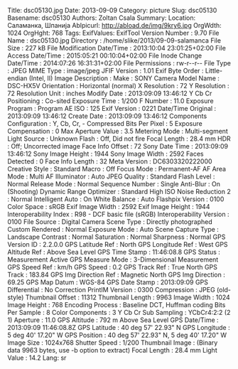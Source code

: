 Title: dsc05130.jpg
Date: 2013-09-09
Category: picture
Slug: dsc05130
Basename: dsc05130
Authors: Zoltan Csala
Summary:
Location: Саламанка, Шпанија
Ablpicurl: http://abload.de/img/9kry6.jpg
OrgWdth: 1024
OrgHght: 768
Tags:
ExifValues: ExifTool Version Number : 9.70
            File Name : dsc05130.jpg
            Directory : /home/slike/2013/09-09-salamanca
            File Size : 227 kB
            File Modification Date/Time : 2013:10:04 23:01:25+02:00
            File Access Date/Time : 2015:05:21 00:10:04+02:00
            File Inode Change Date/Time : 2014:07:26 16:31:31+02:00
            File Permissions : rw-r--r--
            File Type : JPEG
            MIME Type : image/jpeg
            JFIF Version : 1.01
            Exif Byte Order : Little-endian (Intel, II)
            Image Description :
            Make : SONY
            Camera Model Name : DSC-HX5V
            Orientation : Horizontal (normal)
            X Resolution : 72
            Y Resolution : 72
            Resolution Unit : inches
            Modify Date : 2013:09:09 13:46:12
            Y Cb Cr Positioning : Co-sited
            Exposure Time : 1/200
            F Number : 11.0
            Exposure Program : Program AE
            ISO : 125
            Exif Version : 0221
            Date/Time Original : 2013:09:09 13:46:12
            Create Date : 2013:09:09 13:46:12
            Components Configuration : Y, Cb, Cr, -
            Compressed Bits Per Pixel : 5
            Exposure Compensation : 0
            Max Aperture Value : 3.5
            Metering Mode : Multi-segment
            Light Source : Unknown
            Flash : Off, Did not fire
            Focal Length : 28.4 mm
            HDR : Off; Uncorrected image
            Face Info Offset : 72
            Sony Date Time : 2013:09:09 13:46:12
            Sony Image Height : 1944
            Sony Image Width : 2592
            Faces Detected : 0
            Face Info Length : 32
            Meta Version : DC6303320222000
            Creative Style : Standard
            Macro : Off
            Focus Mode : Permanent-AF
            AF Area Mode : Multi
            AF Illuminator : Auto
            JPEG Quality : Standard
            Flash Level : Normal
            Release Mode : Normal
            Sequence Number : Single
            Anti-Blur : On (Shooting)
            Dynamic Range Optimizer : Standard
            High ISO Noise Reduction 2 : Normal
            Intelligent Auto : On
            White Balance : Auto
            Flashpix Version : 0100
            Color Space : sRGB
            Exif Image Width : 2592
            Exif Image Height : 1944
            Interoperability Index : R98 - DCF basic file (sRGB)
            Interoperability Version : 0100
            File Source : Digital Camera
            Scene Type : Directly photographed
            Custom Rendered : Normal
            Exposure Mode : Auto
            Scene Capture Type : Landscape
            Contrast : Normal
            Saturation : Normal
            Sharpness : Normal
            GPS Version ID : 2.2.0.0
            GPS Latitude Ref : North
            GPS Longitude Ref : West
            GPS Altitude Ref : Above Sea Level
            GPS Time Stamp : 11:46:08.8
            GPS Status : Measurement Active
            GPS Measure Mode : 3-Dimensional Measurement
            GPS Speed Ref : km/h
            GPS Speed : 0.2
            GPS Track Ref : True North
            GPS Track : 183.84
            GPS Img Direction Ref : Magnetic North
            GPS Img Direction : 69.25
            GPS Map Datum : WGS-84
            GPS Date Stamp : 2013:09:09
            GPS Differential : No Correction
            PrintIM Version : 0300
            Compression : JPEG (old-style)
            Thumbnail Offset : 11312
            Thumbnail Length : 9963
            Image Width : 1024
            Image Height : 768
            Encoding Process : Baseline DCT, Huffman coding
            Bits Per Sample : 8
            Color Components : 3
            Y Cb Cr Sub Sampling : YCbCr4:2:2 (2 1)
            Aperture : 11.0
            GPS Altitude : 792 m Above Sea Level
            GPS Date/Time : 2013:09:09 11:46:08.8Z
            GPS Latitude : 40 deg 57' 22.93" N
            GPS Longitude : 5 deg 40' 17.20" W
            GPS Position : 40 deg 57' 22.93" N, 5 deg 40' 17.20" W
            Image Size : 1024x768
            Shutter Speed : 1/200
            Thumbnail Image : (Binary data 9963 bytes, use -b option to extract)
            Focal Length : 28.4 mm
            Light Value : 14.2
Lang: sr

